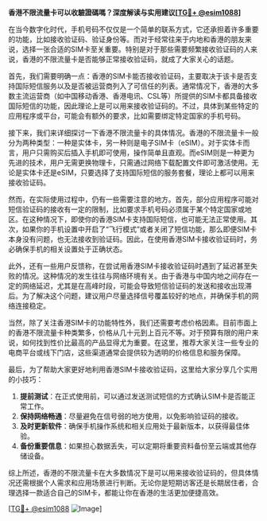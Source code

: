 **香港不限流量卡可以收驗證碼嗎？深度解读与实用建议[[TG💪+ @esim1088](https://t.me/s/esim1088)]**

在当今数字化时代，手机号码不仅仅是一个简单的联系方式，它还承担着许多重要的功能，比如接收验证码、验证身份等。而对于经常往来于内地和香港的朋友来说，选择一张合适的SIM卡至关重要。特别是对于那些需要频繁接收验证码的人来说，香港的不限流量卡是否能够正常接收验证码，就成了大家关心的话题。

首先，我们需要明确一点：香港的SIM卡能否接收验证码，主要取决于该卡是否支持国际短信服务以及是否被运营商列入了可信任的列表。通常情况下，香港的大多数主流运营商（如中国移动香港、香港电讯、CSL等）所提供的SIM卡都具备接收国际短信的功能，因此理论上是可以用来接收验证码的。不过，具体到某些特定的应用程序或平台，可能会有额外的要求，比如需要绑定特定国家的手机号码。

接下来，我们来详细探讨一下香港不限流量卡的具体情况。香港的不限流量卡一般分为两种类型：一种是实体卡，另一种则是电子SIM卡（eSIM）。对于实体卡而言，用户只需购买后插入手机即可使用，操作简单且直观。而eSIM则是一种更为先进的技术，用户无需更换物理卡，只需通过网络下载配置文件即可激活使用。无论是实体卡还是eSIM，只要选择了支持国际短信的服务套餐，理论上都可以用来接收验证码。

然而，在实际使用过程中，仍有一些需要注意的地方。首先，部分应用程序可能对短信验证码的接收有一定的限制，比如要求手机号码必须属于某个特定国家或地区。在这种情况下，即使你的香港SIM卡支持国际短信，也可能无法正常使用。其次，如果你的手机设置中开启了“飞行模式”或者关闭了短信功能，那么即便SIM卡本身没有问题，也无法接收到验证码。因此，在使用香港SIM卡接收验证码时，务必确保手机的相关设置处于正确状态。

此外，还有一些用户反馈称，在尝试用香港SIM卡接收验证码时遇到了延迟甚至失败的情况。这种情况的发生往往与网络环境有关。由于香港与中国内地之间存在一定的网络延迟，尤其是在高峰时段，可能会导致短信验证码的发送和接收出现滞后。为了解决这个问题，建议用户尽量选择信号覆盖较好的地点，并确保手机的网络连接稳定。

当然，除了关注香港SIM卡的功能特性外，我们还需要考虑价格因素。目前市面上的香港不限流量卡种类繁多，价格从几十元到上百元不等。对于预算有限的用户来说，如何找到性价比最高的产品显得尤为重要。在这里，推荐大家关注一些专业的电商平台或线下门店，这些渠道通常会提供较为透明的价格信息和服务保障。

最后，为了帮助大家更好地利用香港SIM卡接收验证码，这里给大家分享几个实用的小技巧：

1. **提前测试**：在正式使用前，可以通过发送测试短信的方式确认SIM卡是否能正常工作。
2. **保持网络畅通**：尽量避免在信号弱的地方使用，以免影响验证码的接收。
3. **及时更新软件**：确保手机操作系统和相关应用处于最新版本，以获得最佳体验。
4. **备份重要信息**：如果担心数据丢失，可以定期将重要资料备份至云端或其他存储设备。

综上所述，香港的不限流量卡在大多数情况下是可以用来接收验证码的，但具体情况还需根据个人需求和应用场景进行判断。无论你是短期访客还是长期居住者，合理选择一款适合自己的SIM卡，都能让你在香港的生活更加便捷高效。

[[TG💪+ @esim1088](https://t.me/s/esim1088) ![Image](https://i.postimg.cc/4NQfJmqS/Snipaste-2025-05-13-00-14-12.png)]